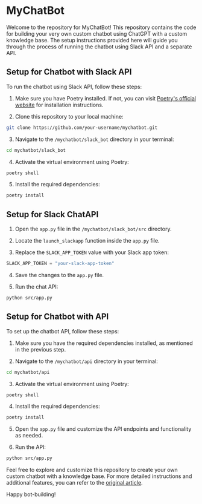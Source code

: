 # MyChatBot

Welcome to the repository for MyChatBot! This repository contains the code for building your very own custom chatbot using ChatGPT with a custom knowledge base. The setup instructions provided here will guide you through the process of running the chatbot using Slack API and a separate API.

## Setup for Chatbot with Slack API

To run the chatbot using Slack API, follow these steps:

1. Make sure you have Poetry installed. If not, you can visit [Poetry's official website](https://python-poetry.org/docs/) for installation instructions.

2. Clone this repository to your local machine:

```bash
git clone https://github.com/your-username/mychatbot.git
```

3. Navigate to the `/mychatbot/slack_bot` directory in your terminal:

```bash
cd mychatbot/slack_bot
```

4. Activate the virtual environment using Poetry:

```bash
poetry shell
```

5. Install the required dependencies:

```bash
poetry install
```

## Setup for Slack ChatAPI 

1. Open the `app.py` file in the `/mychatbot/slack_bot/src` directory.

2. Locate the `launch_slackapp` function inside the `app.py` file.

3. Replace the `SLACK_APP_TOKEN` value with your Slack app token:

```python
SLACK_APP_TOKEN = "your-slack-app-token"
```

4. Save the changes to the `app.py` file.

5. Run the chat API:

```bash
python src/app.py
```

## Setup for Chatbot with API

To set up the chatbot API, follow these steps:

1. Make sure you have the required dependencies installed, as mentioned in the previous step.

2. Navigate to the `/mychatbot/api` directory in your terminal:

```bash
cd mychatbot/api
```

3. Activate the virtual environment using Poetry:

```bash
poetry shell
```

4. Install the required dependencies:

```bash
poetry install
```

5. Open the `app.py` file and customize the API endpoints and functionality as needed.

6. Run the API:

```bash
python src/app.py
```

Feel free to explore and customize this repository to create your own custom chatbot with a knowledge base. For more detailed instructions and additional features, you can refer to the [original article](https://betterprogramming.pub/how-to-build-your-own-custom-chatgpt-with-custom-knowledge-base-4e61ad82427e).

Happy bot-building!